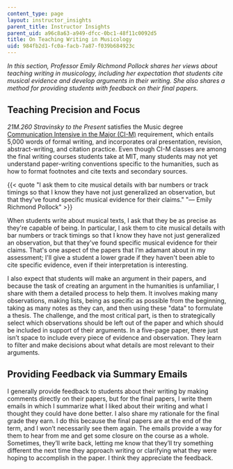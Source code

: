 ```yaml
---
content_type: page
layout: instructor_insights
parent_title: Instructor Insights
parent_uid: a96c8a63-a949-dfcc-0bc1-48f11c0092d5
title: On Teaching Writing in Musicology
uid: 984fb2d1-fc0a-facb-7a87-f039b684923c
---
```


_In this section, Professor Emily Richmond Pollock shares her views about teaching writing in musicology, including her expectation that students cite musical evidence and develop arguments in their writing. She also shares a method for providing students with feedback on their final papers._

Teaching Precision and Focus
----------------------------

_21M.260 Stravinsky to the Present_ satisfies the Music degree [Communication Intensive in the Major (CI-M)](http://web.mit.edu/commreq/index.html) requirement, which entails 5,000 words of formal writing, and incorporates oral presentation, revision, abstract-writing, and citation practice. Even though CI-M classes are among the final writing courses students take at MIT, many students may not yet understand paper-writing conventions specific to the humanities, such as how to format footnotes and cite texts and secondary sources. 

{{< quote "I ask them to cite musical details with bar numbers or track timings so that I know they have not just generalized an observation, but that they've found specific musical evidence for their claims." "— Emily Richmond Pollock" >}}

When students write about musical texts, I ask that they be as precise as they're capable of being. In particular, I ask them to cite musical details with bar numbers or track timings so that I know they have not just generalized an observation, but that they've found specific musical evidence for their claims. That's one aspect of the papers that I’m adamant about in my assessment; I'll give a student a lower grade if they haven't been able to cite specific evidence, even if their interpretation is interesting.

I also expect that students will make an argument in their papers, and because the task of creating an argument in the humanities is unfamiliar, I share with them a detailed process to help them. It involves making many observations, making lists, being as specific as possible from the beginning, taking as many notes as they can, and then using these "data" to formulate a thesis. The challenge, and the most critical part, is then to strategically select which observations should be left out of the paper and which should be included in support of their arguments. In a five-page paper, there just isn’t space to include every piece of evidence and observation. They learn to filter and make decisions about what details are most relevant to their arguments.

Providing Feedback via Summary Emails
-------------------------------------

I generally provide feedback to students about their writing by making comments directly on their papers, but for the final papers, I write them emails in which I summarize what I liked about their writing and what I thought they could have done better. I also share my rationale for the final grade they earn. I do this because the final papers are at the end of the term, and I won’t necessarily see them again. The emails provide a way for them to hear from me and get some closure on the course as a whole. Sometimes, they’ll write back, letting me know that they’ll try something different the next time they approach writing or clarifying what they were hoping to accomplish in the paper. I think they appreciate the feedback.